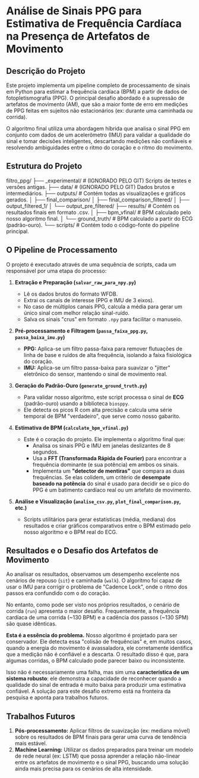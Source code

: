 # Análise de Sinais PPG para Estimativa de Frequência Cardíaca na Presença de Artefatos de Movimento

## Descrição do Projeto

Este projeto implementa um pipeline completo de processamento de sinais em Python para estimar a frequência cardíaca (BPM) a partir de dados de fotopletismografia (PPG). O principal desafio abordado é a supressão de artefatos de movimento (AM), que são a maior fonte de erro em medições de PPG feitas em sujeitos não estacionários (ex: durante uma caminhada ou corrida).

O algoritmo final utiliza uma abordagem híbrida que analisa o sinal PPG em conjunto com dados de um acelerômetro (IMU) para validar a qualidade do sinal e tomar decisões inteligentes, descartando medições não confiáveis e resolvendo ambiguidades entre o ritmo do coração e o ritmo do movimento.

## Estrutura do Projeto

filtro_ppg/
├── _experimental/        # (IGNORADO PELO GIT) Scripts de testes e versões antigas.
├── data/                 # (IGNORADO PELO GIT) Dados brutos e intermediários.
├── outputs/              # Contém todas as visualizações e gráficos gerados.
│   ├── final_comparison/
│   ├── final_comparison_filtered/
│   ├── output_filtered_1/
│   └── output_pre_filtered/
├── results/              # Contém os resultados finais em formato .csv.
│   ├── bpm_vfinal/       # BPM calculado pelo nosso algoritmo final.
│   └── ground_truth/     # BPM calculado a partir do ECG (padrão-ouro).
└── scripts/              # Contém todo o código-fonte do pipeline principal.

## O Pipeline de Processamento

O projeto é executado através de uma sequência de scripts, cada um responsável por uma etapa do processo:

1.  **Extração e Preparação (`salvar_raw_para_npy.py`)**
    * Lê os dados brutos do formato WFDB.
    * Extrai os canais de interesse (PPG e IMU de 3 eixos).
    * No caso de múltiplos canais PPG, calcula a média para gerar um único sinal com melhor relação sinal-ruído.
    * Salva os sinais "crus" em formato `.npy` para facilitar o manuseio.

2.  **Pré-processamento e Filtragem (`passa_faixa_ppg.py`, `passa_baixa_imu.py`)**
    * **PPG:** Aplica-se um filtro passa-faixa para remover flutuações de linha de base e ruídos de alta frequência, isolando a faixa fisiológica do coração.
    * **IMU:** Aplica-se um filtro passa-baixa para suavizar o "jitter" eletrônico do sensor, mantendo o sinal de movimento real.

3.  **Geração do Padrão-Ouro (`generate_ground_truth.py`)**
    * Para validar nosso algoritmo, este script processa o sinal de **ECG** (padrão-ouro) usando a biblioteca `biosppy`.
    * Ele detecta os picos R com alta precisão e calcula uma série temporal de BPM "verdadeiro", que serve como nosso gabarito.

4.  **Estimativa de BPM (`calculate_bpm_vfinal.py`)**
    * Este é o coração do projeto. Ele implementa o algoritmo final que:
        * Analisa os sinais PPG e IMU em janelas deslizantes de 8 segundos.
        * Usa a **FFT (Transformada Rápida de Fourier)** para encontrar a frequência dominante (e sua potência) em ambos os sinais.
        * Implementa um **"detector de mentiras"** que compara as duas frequências. Se elas colidem, um critério de **desempate baseado na potência** do sinal é usado para decidir se o pico do PPG é um batimento cardíaco real ou um artefato de movimento.

5.  **Análise e Visualização (`analise_csv.py`, `plot_final_comparison.py`, etc.)**
    * Scripts utilitários para gerar estatísticas (média, mediana) dos resultados e criar gráficos comparativos entre o BPM estimado pelo nosso algoritmo e o BPM real do ECG.

## Resultados e o Desafio dos Artefatos de Movimento

Ao analisar os resultados, observamos um desempenho excelente nos cenários de repouso (`sit`) e caminhada (`walk`). O algoritmo foi capaz de usar o IMU para corrigir o problema de "Cadence Lock", onde o ritmo dos passos era confundido com o do coração.

No entanto, como pode ser visto nos próprios resultados, o cenário de corrida (`run`) apresenta o maior desafio. Frequentemente, a frequência cardíaca de uma corrida (~130 BPM) e a cadência dos passos (~130 SPM) são quase idênticas.

**Esta é a essência do problema.** Nosso algoritmo é projetado para ser conservador. Ele detecta essa "colisão de frequências" e, em muitos casos, quando a energia do movimento é avassaladora, ele corretamente identifica que a medição não é confiável e a descarta. O resultado disso é que, para algumas corridas, o BPM calculado pode parecer baixo ou inconsistente.

Isso não é necessariamente uma falha, mas sim uma **característica de um sistema robusto**: ele demonstra a capacidade de reconhecer quando a qualidade do sinal de entrada é muito baixa para produzir uma estimativa confiável. A solução para este desafio extremo está na fronteira da pesquisa e aponta para trabalhos futuros.

## Trabalhos Futuros

1.  **Pós-processamento:** Aplicar filtros de suavização (ex: mediana móvel) sobre os resultados de BPM finais para gerar uma curva de tendência mais estável.
2.  **Machine Learning:** Utilizar os dados preparados para treinar um modelo de rede neural (ex: LSTM) que possa aprender a relação não-linear entre os artefatos de movimento e o sinal PPG, buscando uma solução ainda mais precisa para os cenários de alta intensidade.